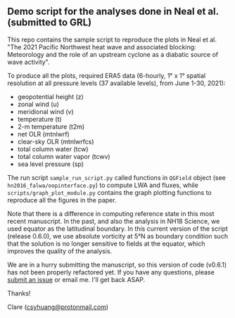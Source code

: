 ## Demo script for the analyses done in Neal et al. (submitted to GRL)

This repo contains the sample script to reproduce the plots in Neal et al. "The 2021 Pacific Northwest heat wave and 
associated blocking: Meteorology and the role of an upstream cyclone as a diabatic source of wave activity". 

To produce all the plots, required ERA5 data (6-hourly, 1° x 1° spatial resolution at all pressure levels 
(37 available levels), from June 1-30, 2021):

- geopotential height (z)
- zonal wind  (u)
- meridional wind (v)
- temperature (t)
- 2-m temperature (t2m)
- net OLR (mtnlwrf)
- clear-sky OLR (mtnlwrfcs)
- total column water (tcw)
- total column water vapor (tcwv)
- sea level pressure (sp)
 
The run script `sample_run_script.py` called functions in `QGField` object (see `hn2016_falwa/oopinterface.py`) 
to compute LWA and fluxes, while `scripts/graph_plot_module.py` contains the graph plotting functions to reproduce 
all the figures in the paper.

Note that there is a difference in computing reference state in this most recent manuscript. In the past, and also 
the analysis in NH18 Science, we used equator as the latitudinal boundary. In this current version of the script 
(release 0.6.0), we use absolute vorticity at 5°N as boundary condition such that the solution is no longer sensitive 
to fields at the equator, which improves the quality of the analysis.

We are in a hurry submitting the manuscript, so this version of code (v0.6.1) has not been properly refactored yet. 
If you have any questions, please [submit an issue](https://github.com/csyhuang/hn2016_falwa/issues) or email me. 
I'll get back ASAP.

Thanks!

Clare (csyhuang@protonmail.com)
